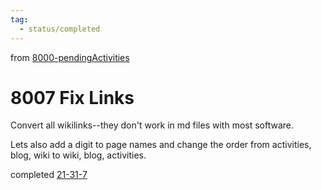 ```yaml
---
tag:
  - status/completed
---
```

from [8000-pendingActivities](../../../../8activities/8000-pendingActivities.md)
# 8007 Fix Links
Convert all wikilinks--they don't work in md files with most software.

Lets also add a digit to page names and change the order from activities, blog, wiki to wiki, blog, activities.

completed [21-31-7](21-31-7.md)